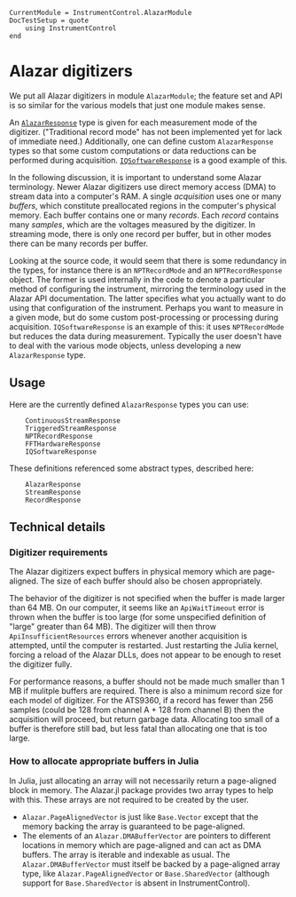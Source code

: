 ```@meta
CurrentModule = InstrumentControl.AlazarModule
DocTestSetup = quote
    using InstrumentControl
end
```

# Alazar digitizers

We put all Alazar digitizers in module `AlazarModule`; the feature set and API is so similar
for the various models that just one module makes sense.

An [`AlazarResponse`](@ref) type is given for each measurement mode of the digitizer.
("Traditional record mode" has not been implemented yet for lack of immediate need.)
Additionally, one can define custom `AlazarResponse` types so that some custom computations
or data reductions can be performed during acquisition. [`IQSoftwareResponse`](@ref) is
a good example of this.

In the following discussion, it is important to understand some Alazar terminology. Newer
Alazar digitizers use direct memory access (DMA) to stream data into a computer's RAM. A
single *acquisition* uses one or many *buffers*, which constitute preallocated regions in
the computer's physical memory. Each buffer contains one or many *records*. Each *record*
contains many *samples*, which are the voltages measured by the digitizer. In streaming
mode, there is only one record per buffer, but in other modes there can be many records per
buffer.

Looking at the source code, it would seem that there is some redundancy in the types, for
instance there is an `NPTRecordMode` and an `NPTRecordResponse` object. The former is used
internally in the code to denote a particular method of configuring the instrument,
mirroring the terminology used in the Alazar API documentation. The latter specifies what
you actually want to do using that configuration of the instrument. Perhaps you want to
measure in a given mode, but do some custom post-processing or processing during
acquisition. `IQSoftwareResponse` is an example of this: it uses `NPTRecordMode` but
reduces the data during measurement. Typically the user doesn't have to deal with the
various mode objects, unless developing a new `AlazarResponse` type.

## Usage

Here are the currently defined `AlazarResponse` types you can use:

```@docs
    ContinuousStreamResponse
    TriggeredStreamResponse
    NPTRecordResponse
    FFTHardwareResponse
    IQSoftwareResponse
```

These definitions referenced some abstract types, described here:

```@docs
    AlazarResponse
    StreamResponse
    RecordResponse
```

## Technical details

### Digitizer requirements

The Alazar digitizers expect buffers in physical memory which are page-aligned. The size of
each buffer should also be chosen appropriately.

The behavior of the digitizer is not specified when the buffer is made larger than 64 MB. On
our computer, it seems like an `ApiWaitTimeout` error is thrown when the buffer is too large
(for some unspecified definition of "large" greater than 64 MB). The digitizer will then
throw `ApiInsufficientResources` errors whenever another acquisition is attempted, until the
computer is restarted. Just restarting the Julia kernel, forcing a reload of the Alazar
DLLs, does not appear to be enough to reset the digitizer fully.

For performance reasons, a buffer should not be made much smaller than 1 MB if mulitple
buffers are required. There is also a minimum record size for each model of digitizer. For
the ATS9360, if a record has fewer than 256 samples (could be 128 from channel A + 128 from
channel B) then the acquisition will proceed, but return garbage data. Allocating too small
of a buffer is therefore still bad, but less fatal than allocating one that is too large.

### How to allocate appropriate buffers in Julia

In Julia, just allocating an array will not necessarily return a page-aligned block in
memory. The Alazar.jl package provides two array types to help with this. These arrays
are not required to be created by the user.

- `Alazar.PageAlignedVector` is just like `Base.Vector` except that the memory backing
  the array is guaranteed to be page-aligned.
- The elements of an `Alazar.DMABufferVector` are pointers to different locations in memory
  which are page-aligned and can act as DMA buffers. The array is iterable and indexable as
  usual. The `Alazar.DMABufferVector` must itself be backed by a page-aligned array type,
  like `Alazar.PageAlignedVector` or `Base.SharedVector` (although support for
  `Base.SharedVector` is absent in InstrumentControl).
